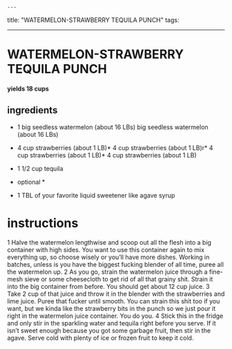 
	---
title: "WATERMELON-STRAWBERRY TEQUILA PUNCH"
tags:

---
# WATERMELON-STRAWBERRY TEQUILA PUNCH
#### yields 18 cups
## ingredients
* 1 big seedless watermelon (about 16 LBs) big seedless watermelon (about 16 LBs)
* 4 cup strawberries (about 1 LB)* 4 cup strawberries (about 1 LB)r* 4 cup strawberries (about 1 LB)* 4 cup strawberries (about 1 LB)
* 1 1/2 cup tequila


* optional *
* 1 TBL of your favorite liquid sweetener like agave syrup


# instructions
1 Halve the watermelon lengthwise and scoop out all the flesh into a big container with high sides. You want to use this container again to mix everything up, so choose wisely or you’ll have more dishes. Working in batches, unless is you have the biggest fucking blender of all time, puree all the watermelon up.
2 As you go, strain the watermelon juice through a fine-mesh sieve or some cheesecloth to get rid of all that grainy shit. Strain it into the big container from before. You should get about 12 cup juice.
3 Take 2 cup of that juice and throw it in the blender with the strawberries and lime juice. Puree that fucker until smooth. You can strain this shit too if you want, but we kinda like the strawberry bits in the punch so we just pour it right in the watermelon juice container. You do you.
4 Stick this in the fridge and only stir in the sparkling water and tequila right before you serve. If it isn’t sweet enough because you got some garbage fruit, then stir in the agave. Serve cold with plenty of ice or frozen fruit to keep it cold.
	

